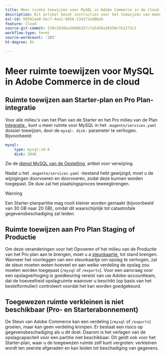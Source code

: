```yaml
---
title: Meer ruimte toewijzen voor MySQL in Adobe Commerce in de cloud
description: Dit artikel bevat instructies voor het toewijzen van meer ruimte voor MySQL in Adobe Commerce op cloudinfrastructuur.
exl-id: 98501aa0-5ec7-4ea1-8856-13d171ad0be9
feature: Cloud
source-git-commit: 139c2836ba36686357c7a5458a36550c7b1273c1
workflow-type: tm+mt
source-wordcount: '283'
ht-degree: 0%

---
```


# Meer ruimte toewijzen voor MySQL in Adobe Commerce in de cloud


## Ruimte toewijzen aan Starter-plan en Pro Plan-integratie

Voor alle milieu&#39;s van het Plan van de Starter en het Pro milieu van de Plan [&#x200B; Integratie &#x200B;](https://experienceleague.adobe.com/nl/docs/experience-cloud-kcs/kbarticles/ka-27242), kunt u meer ruimte voor MySQL in het `.magento/services.yaml` dossier toewijzen, door de `mysql: disk:` parameter te verhogen. Bijvoorbeeld:

```yaml
mysql:
    type: mysql:10.0
    disk: 2048
```

Zie de [&#x200B; dienst MySQL van de Opstelling &#x200B;](https://experienceleague.adobe.com/nl/docs/commerce-cloud-service/user-guide/configure/service/mysql) artikel voor verwijzing.

Nadat u het `.magento/services.yaml` -bestand hebt gewijzigd, moet u de wijzigingen doorvoeren en doorvoeren, zodat deze kunnen worden toegepast. De duw zal het plaatsingsproces teweegbrengen.

>[!WARNING]
>
>Een Starter-planpartitie mag nooit kleiner worden gemaakt (bijvoorbeeld van 30 GB naar 20 GB), omdat dit waarschijnlijk tot catastrofale gegevensbeschadiging zal leiden.

## Ruimte toewijzen aan Pro Plan Staging of Productie

Om deze veranderingen voor het Opvoeren of het milieu van de Productie van het Pro plan aan te brengen, moet u a [&#x200B; steunkaartje &#x200B;](/help/help-center-guide/help-center/magento-help-center-user-guide.md#merchant-not-displayed) tot stand brengen. Wanneer het voorleggen van een steunkaartje om opslag te verhogen, zal de steun moeten weten hoeveel en aan welke verdeling de opslag zou moeten worden toegepast (`/mysql` of `/exports`). Voor een aanvraag voor een opslagverhoging is goedkeuring vereist van uw Adobe-accountteam, dat de hoeveelheid opslagruimte waarover u beschikt (op basis van het bestelformulier) controleert voordat het kan worden goedgekeurd.

## Toegewezen ruimte verkleinen is niet beschikbaar (Pro- en Starterabonnement)

De Steun van Adobe Commerce kan een verdeling (`/mysql` of `/exports`) groeien, maar kan geen verdeling krimpen. Er bestaat een risico op gegevensbeschadiging als u dit doet. Daarom is het verlagen van de opslagcapaciteit voor een partitie niet beschikbaar.
Dit geldt ook voor het Starter-plan, waar u de toegewezen ruimte zelf kunt vergroten: verkleinen wordt ten zeerste afgeraden en kan leiden tot beschadiging van gegevens.

